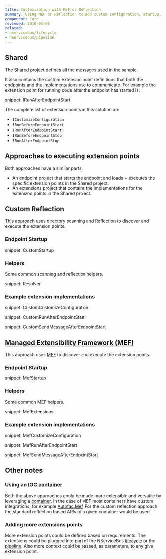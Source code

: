 ```yaml
---
title: Customization with MEF or Reflection
summary: Using MEF or Reflection to add custom configuration, startup, and shutdown logic to NServiceBus.
component: Core
reviewed: 2016-04-05
related:
- nservicebus/lifecycle
- nservicebus/pipeline
---
```



## Shared

The Shared project defines all the messages used in the sample.

It also contains the custom extension point definitions that both the endpoints and the implementations use to communicate. For example the extension point for running code after the endpoint has started is:

snippet: IRunAfterEndpointStart

The complete list of extension points in this solution are

 * `ICustomizeConfiguration`
 * `IRunBeforeEndpointStart`
 * `IRunAfterEndpointStart`
 * `IRunBeforeEndpointStop`
 * `IRunAfterEndpointStop`


## Approaches to executing extension points

Both approaches have a similar parts.

 * An endpoint project that starts the endpoint and loads + executes the specific extension points in the Shared project.
 * An extensions project that contains the implementations for the extension points in the Shared project.


## Custom Reflection

This approach uses directory scanning and Reflection to discover and execute the extension points.


### Endpoint Startup

snippet: CustomStartup


### Helpers

Some common scanning and reflection helpers.

snippet: Resolver


### Example extension implementations

snippet: CustomCustomizeConfiguration

snippet: CustomRunAfterEndpointStart

snippet: CustomSendMessageAfterEndpointStart


## [Managed Extensibility Framework (MEF)](https://msdn.microsoft.com/en-us/library/dd460648.aspx)

This approach uses [MEF](https://msdn.microsoft.com/en-us/library/dd460648.aspx) to discover and execute the extension points.


### Endpoint Startup

snippet: MefStartup


### Helpers

Some common MEF helpers.

snippet: MefExtensions


### Example extension implementations

snippet: MefCustomizeConfiguration

snippet: MefRunAfterEndpointStart

snippet: MefSendMessageAfterEndpointStart


## Other notes


### Using an [IOC container](/nservicebus/containers/)

Both the above approaches could be made more extensible and versatile by leveraging a [container](/nservicebus/containers/). In the case of MEF most containers have custom integrations, for example [Autofac.Mef](http://docs.autofac.org/en/latest/integration/mef.html). For the custom reflection approach the standard reflection based APIs of a given container would be used.


### Adding more extensions points

More extension points could be defined based on requirements. The extensions could be plugged into part of the NServiceBus [lifecycle](/nservicebus/lifecycle/) or the [pipeline](/nservicebus/pipeline/). Also more context could be passed, as parameters, to any give extension point.
